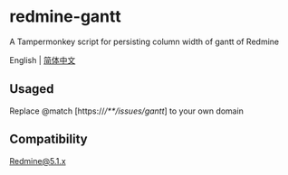 # redmine-gantt
A Tampermonkey script for persisting column width of gantt of Redmine

English | [简体中文](./README-zh_CN.md)

## Usaged
Replace @match \[https:\/\/*\/**\/issues\/gantt*\] to your own domain

## Compatibility
Redmine@5.1.x
